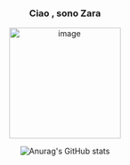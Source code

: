 
<!--
**Giorgio-Zarantonello/Giorgio-Zarantonello** is a ✨ _special_ ✨ repository because its `README.md` (this file) appears on your GitHub profile.

Here are some ideas to get you started:

- 🔭 I’m currently working on ...
- 🌱 I’m currently learning ...
- 👯 I’m looking to collaborate on ...
- 🤔 I’m looking for help with ...
- 💬 Ask me about ...
- 📫 How to reach me: ...
- 😄 Pronouns: ...
- ⚡ Fun fact: ...
-->
<div align="center">
<h3 align="center">Ciao , sono Zara</h3>

<img width="200"  alt="image" src="https://user-images.githubusercontent.com/20912128/231866857-63360e27-c694-4e39-9414-4e99d80cb057.png">

  <p margin-bottom="200px"/>
  
  ![Anurag's GitHub stats](https://github-readme-stats.vercel.app/api?username=giorgio-zarantonello&show_icons=true&theme=cobalt) 
</div>
